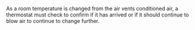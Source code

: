 As a room temperature is changed from the air vents conditioned air, a thermostat must check to confirm if it has arrived or if it should continue to blow air to continue to change further. 

